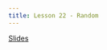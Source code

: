 ```yaml
---
title: Lesson 22 - Random
---
```


[Slides](https://github.com/novillo-cs/apcsa_material/blob/main/lessons/23_java_random.pdf)
